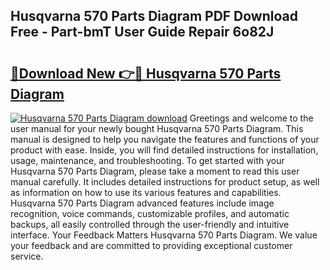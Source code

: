 ## Husqvarna 570 Parts Diagram PDF Download Free - Part-bmT User Guide Repair 6o82J

# <h2><a href="http://dfscqw.blite.top/?on=Husqvarna+570+Parts+Diagram">🔗Download New 👉🔴 Husqvarna 570 Parts Diagram</a></h2>

[![Husqvarna 570 Parts Diagram download](https://i.imgur.com/lujVjoI.png)](http://dfscqw.blite.top/?on=Husqvarna+570+Parts+Diagram)
Greetings and welcome to the user manual for your newly bought Husqvarna 570 Parts Diagram. This manual is designed to help you navigate the features and functions of your product with ease. Inside, you will find detailed instructions for installation, usage, maintenance, and troubleshooting. To get started with your Husqvarna 570 Parts Diagram, please take a moment to read this user manual carefully. It includes detailed instructions for product setup, as well as information on how to use its various features and capabilities. Husqvarna 570 Parts Diagram advanced features include image recognition, voice commands, customizable profiles, and automatic backups, all easily controlled through the user-friendly and intuitive interface. Your Feedback Matters Husqvarna 570 Parts Diagram. We value your feedback and are committed to providing exceptional customer service.
